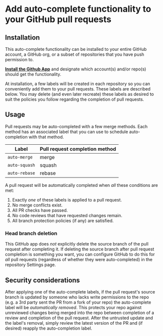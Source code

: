 # Add auto-complete functionality to your GitHub pull requests

## Installation

This auto-complete functionality can be installed to your entire GitHub account,
a GitHub org, or a subset of repositories that you have push permission to.

**[Install the Github App](https://github.com/apps/pr-autocomplete)** and designate which account(s) and/or repo(s) should get the functionality.

At installation, a few labels will be created in each repository so you can conveniently add them
to your pull requests. These labels are described below.
You may delete (and even later recreate) these labels as desired to suit the policies you follow
regarding the completion of pull requests.

## Usage

Pull requests may be auto-completed with a few merge methods.
Each method has an associated label that you can use to schedule auto-completion with that method.

Label | Pull request completion method
--|--
`auto-merge` | merge
`auto-squash` | squash
`auto-rebase` | rebase

A pull request will be automatically completed when *all* these conditions are met:

1. Exactly *one* of these labels is applied to a pull request.
1. No merge conflicts exist.
1. All PR checks have passed.
1. No code reviews that have requested changes remain.
1. All branch protection policies (if any) are satisfied.

### Head branch deletion

This GitHub app does *not* explicitly delete the source branch of the pull request after completing it.
If deleting the source branch after pull request completion is something you want, you can configure
GitHub to do this for *all* pull requests (regardless of whether they were auto-completed) in
the repository Settings page.

## Security considerations

After applying one of the auto-complete labels, if the pull request's source branch is updated
by someone who lacks write permissions to the repo (e.g. a 3rd party sent the PR from a fork of your repo)
the auto-complete label will be *automatically removed*.
This protects your repo against unreviewed changes being merged into the repo between completion of a review
and completion of the pull request.
After the untrusted update and the label's removal, simply review the latest version of the PR and
(if desired) reapply the auto-completion label.
